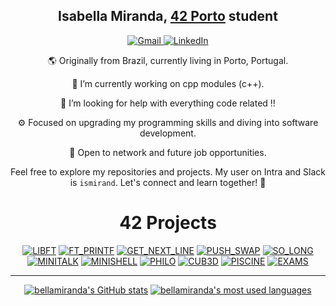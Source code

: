 <h2 align="center"><strong>Isabella Miranda</strong>, <a href="https://www.42porto.com/">42 Porto</a> student </h2>


<!-- 
LINKS AND BANNERS FOR EMAIL LINKED IN ETC centered using markdown
-->

<div align="center">
  <a href="mailto:isabellamcl@hotmail.com">
    <img src="https://img.shields.io/badge/-Gmail-%23333?style=for-the-badge&logo=gmail&logoColor=white" target="_blank" alt="Gmail">
  </a>
  <a href="LINKED IN AQUI HTTPS" target="_blank">
    <img src="https://img.shields.io/badge/-LinkedIn-%230077B5?style=for-the-badge&logo=linkedin&logoColor=white" target="_blank" alt="LinkedIn">
  </a>

<!--
<p align="center">⬆️   Contact me here   ⬆️</p>
-->

<p align="center">🌎 Originally from Brazil, currently living in Porto, Portugal.</p>
<p align="center">🔭 I’m currently working on cpp modules (c++).</p>
<p align="center">🤔 I’m looking for help with everything code related !!</p>
<p align="center">⚙️ Focused on upgrading my programming skills and diving into software development.</p>
<p align="center">💬 Open to network and future job opportunities.</p>

Feel free to explore my repositories and projects. My user on Intra and Slack is <code>ismirand</code>. Let's connect and learn together! 🚀
<!-- Usefull links for me and you.
LINKED IN !   
HERE     https://dev.to/arnabdeypolimi/some-useful-resources-for-github-readme-122c
         https://codemaker2016.medium.com/tips-and-tricks-to-create-an-awesome-github-profile-readme-ce3825a355c7
-->
# 42 Projects

[![LIBFT](https://github.com/bellamiranda/42-project-badges/blob/main/badges/libftm.png)](https://github.com/bellamiranda/libft) [![FT_PRINTF](https://github.com/bellamiranda/42-project-badges/blob/main/badges/ft_printfn.png)](https://github.com/bellamiranda/ft_printf) [![GET_NEXT_LINE](https://github.com/bellamiranda/42-project-badges/blob/main/badges/get_next_linem.png)](https://github.com/bellamiranda/get_next_line) [![PUSH_SWAP](https://github.com/bellamiranda/42-project-badges/blob/main/badges/push_swapm.png)](https://github.com/bellamiranda/push_swap) [![SO_LONG](https://github.com/bellamiranda/42-project-badges/blob/main/badges/so_longm.png)](https://github.com/bellamiranda/so_long) [![MINITALK](https://github.com/bellamiranda/42-project-badges/blob/main/badges/minitalkm.png)](https://github.com/bellamiranda/minitalk) [![MINISHELL](https://github.com/bellamiranda/42-project-badges/blob/main/badges/minishelln.png)](https://github.com/bellamiranda/42_minishell) [![PHILO](https://github.com/bellamiranda/42-project-badges/blob/main/badges/philosophersn.png)](https://github.com/bellamiranda/philosophers) [![CUB3D](https://github.com/bellamiranda/42-project-badges/blob/main/badges/cub3dm.png)](https://github.com/bellamiranda/42_CUB3D) [![PISCINE](https://github.com/bellamiranda/42-project-badges/blob/main/badges/volunteern.png)](https://github.com/bellamiranda/Piscine42) [![EXAMS](https://github.com/bellamiranda/42-project-badges/blob/main/badges/surveyn.png)](https://github.com/bellamiranda/42_exams)

--------------------------------------------------------------------------------------------------

<div align="center">

[![bellamiranda's GitHub stats](https://github-readme-stats.vercel.app/api?username=bellamiranda&count_private=true&include_all_commits=true&show_icons=true&hide=issues&hide_border=true&bg_color=00000000&theme=dark)](https://github.com/bellamiranda?tab=repositories) [![bellamiranda's most used languages](https://github-readme-stats.vercel.app/api/top-langs/?username=bellamiranda&layout=compact&hide_border=true&bg_color=00000000&theme=dark)](https://github.com/bellamiranda?tab=repositories)

</div>

